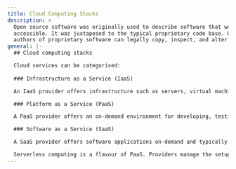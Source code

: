 ```yaml
---
title: Cloud Computing Stacks
description: >
  Open source software was originally used to describe software that was publicly
  accessible. It was juxtaposed to the typical proprietary code base. Only the original
  authors of proprietary software can legally copy, inspect, and alter that software.
general: |-
  ## Cloud computing stacks

  Cloud services can be categorised:
    
  ### Infrastructure as a Service (IaaS)

  An IaaS provider offers infrastructure such as servers, virtual machines, storage and operating systems.  

  ### Platform as a Service (PaaS)

  A PaaS provider offers an on-demand environment for developing, testing, delivering, and managing software applications. Typically, granular resource management control is available. 

  ### Software as a Service (SaaS)

  A SaaS provider offers software applications on-demand and typically on a subscription basis. Providers manage the application, infrastructure, upgrade and security patching. Users consume the service over a network on a device.  

  Serverless computing is a flavour of PaaS. Providers manage the setup, capacity planning, and server management. Serverless architecture is highly scalable and event-driven, applying resources only when a function is initiated, or a trigger event occurs. Users can focus on creating app functionality and not on managing servers and associated infrastructure.
---
```

